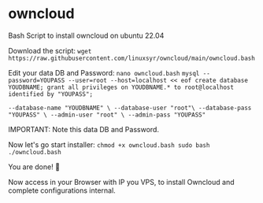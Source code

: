 # owncloud
Bash Script to install owncloud on ubuntu 22.04

Download the script:
``wget https://raw.githubusercontent.com/linuxsyr/owncloud/main/owncloud.bash``

Edit your data DB and Password:
``nano owncloud.bash``
``mysql --password=YOUPASS --user=root --host=localhost << eof
create database YOUDBNAME;
grant all privileges on YOUDBNAME.* to root@localhost identified by "YOUPASS";``

``--database-name "YOUDBNAME" \
   --database-user "root"\
   --database-pass "YOUPASS" \
   --admin-user "root" \
   --admin-pass "YOUPASS"``
   
IMPORTANT: Note this data DB and Password.

Now let's go start installer:
``chmod +x owncloud.bash
sudo bash ./owncloud.bash``

You are done! 👏

Now access in your Browser with IP you VPS, to install Owncloud and complete configurations internal.
